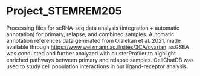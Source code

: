 # Project_STEMREM205
Processing files for scRNA-seq data analysis (integration + automatic annotation) for primary, relapse, and combined samples. Automatic annotation references data generated from Olalekan et al. 2021, made available through https://www.weizmann.ac.il/sites/3CA/ovarian. ssGSEA was conducted and further analyzed with clusterProfiler to highlight enriched pathways between primary and relapse samples. CellChatDB was used to study cell population interactions in our ligand-receptor analysis.
